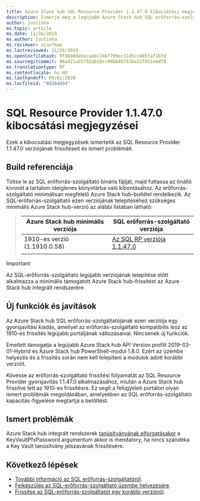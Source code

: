```yaml
---
title: Azure Stack hub SQL Resource Provider 1.1.47.0 kibocsátási megjegyzései
description: Ismerje meg a legújabb Azure Stack hub SQL erőforrás-szolgáltató frissítésének újdonságait, beleértve az új funkciókat, javításokat és ismert problémákat.
author: justinha
ms.topic: article
ms.date: 11/26/2019
ms.author: justinha
ms.reviewer: xiaofmao
ms.lastreviewed: 11/26/2019
ms.openlocfilehash: 9f86466ebacaebc74b7799ec1145cc405faf1b7d
ms.sourcegitcommit: 08a421ab5792ab19cc06b849763be22f051e6d78
ms.translationtype: MT
ms.contentlocale: hu-HU
ms.lasthandoff: 09/02/2020
ms.locfileid: "89364694"
---
```

# <a name="sql-resource-provider-11470-release-notes"></a>SQL Resource Provider 1.1.47.0 kibocsátási megjegyzései

Ezek a kibocsátási megjegyzések ismertetik az SQL Resource Provider 1.1.47.0 verziójának frissítéseit és ismert problémáit.

## <a name="build-reference"></a>Build referenciája

Töltse le az SQL erőforrás-szolgáltató bináris fájlját, majd futtassa az önálló kivonót a tartalom ideiglenes könyvtárba való kibontásához. Az erőforrás-szolgáltató minimálisan megfelelő Azure Stack hub-buildtel rendelkezik. Az SQL-erőforrás-szolgáltató ezen verziójának telepítéséhez szükséges minimális Azure Stack hub-verzió az alábbi listában látható:

> |Azure Stack hub minimális verziója|SQL erőforrás-szolgáltató verziója|
> |-----|-----|
> |1910-es verzió (1.1910.0.58)|[Az SQL RP verziója 1.1.47.0](https://aka.ms/azurestacksqlrp11470)|  
> |     |     |

> [!IMPORTANT]
> Az SQL-erőforrás-szolgáltató legújabb verziójának telepítése előtt alkalmazza a minimális támogatott Azure Stack hub-frissítést az Azure Stack hub integrált rendszerére.

## <a name="new-features-and-fixes"></a>Új funkciók és javítások

Az Azure Stack hub SQL erőforrás-szolgáltatójának ezen verziója egy gyorsjavítási kiadás, amellyel az erőforrás-szolgáltató kompatibilis lesz az 1910-es frissítés legújabb portáljának változásaival. Nincsenek új funkciók.

Emellett támogatja a legújabb Azure Stack hub API Version profilt 2019-03-01-Hybrid és Azure Stack hub PowerShell-modul 1.8.0. Ezért az üzembe helyezés és a frissítés során nem kell telepíteni a modulok adott korábbi verzióit.

Kövesse az erőforrás-szolgáltató frissítési folyamatát az SQL Resource Provider gyorsjavítás 1.1.47.0 alkalmazásához, miután a Azure Stack hub frissítve lett az 1910-es frissítésre. Ez segít a felügyeleti portálon olyan ismert problémák megoldásában, amelyekben az SQL erőforrás-szolgáltató kapacitás-figyelése megtartja a betöltést.

## <a name="known-issues"></a>Ismert problémák

Azure Stack hub integrált rendszerek [tanúsítványának elforgatásakor](azure-stack-mysql-resource-provider-maintain.md#secrets-rotation) a KeyVaultPfxPassword argumentum akkor is mendatory, ha nincs szándéka a Key Vault tanúsítvány jelszavának frissítésére.

## <a name="next-steps"></a>Következő lépések

- [További információ az SQL erőforrás-szolgáltatóról](azure-stack-sql-resource-provider.md).
- [Felkészülés az SQL-erőforrás-szolgáltató üzembe helyezésére](azure-stack-sql-resource-provider-deploy.md#prerequisites).
- [Frissítse az SQL-erőforrás-szolgáltatót egy korábbi verzióról](azure-stack-sql-resource-provider-update.md).
